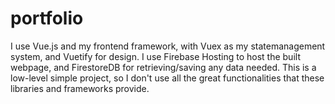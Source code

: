 # portfolio

I use Vue.js and my frontend framework, with Vuex as my statemanagement system, and Vuetify for design. I use Firebase Hosting to host the built webpage, and FirestoreDB for retrieving/saving any data needed. This is a low-level simple project, so I don't use all the great functionalities that these libraries and frameworks provide.
